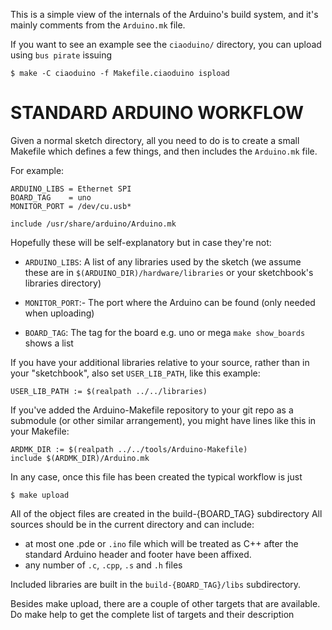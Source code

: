 This is a simple view of the internals of the Arduino's build system,
and it's mainly comments from the ``Arduino.mk`` file.

If you want to see an example see the ``ciaoduino/`` directory, you can
upload using ``bus pirate`` issuing

    $ make -C ciaoduino -f Makefile.ciaoduino ispload

# STANDARD ARDUINO WORKFLOW

Given a normal sketch directory, all you need to do is to create
a small Makefile which defines a few things, and then includes
the ``Arduino.mk`` file.

For example:

```make
ARDUINO_LIBS = Ethernet SPI
BOARD_TAG    = uno
MONITOR_PORT = /dev/cu.usb*

include /usr/share/arduino/Arduino.mk
```

Hopefully these will be self-explanatory but in case they're not:

 - ``ARDUINO_LIBS``: A list of any libraries used by the sketch (we assume these are in ``$(ARDUINO_DIR)/hardware/libraries`` or your sketchbook's libraries directory)

 - ``MONITOR_PORT``:- The port where the Arduino can be found (only needed when uploading)

 - ``BOARD_TAG``: The tag for the board e.g. uno or mega ``make show_boards`` shows a list

If you have your additional libraries relative to your source, rather
than in your "sketchbook", also set ``USER_LIB_PATH``, like this example:

    USER_LIB_PATH := $(realpath ../../libraries)

If you've added the Arduino-Makefile repository to your git repo as a
submodule (or other similar arrangement), you might have lines like this
in your Makefile:

```make
ARDMK_DIR := $(realpath ../../tools/Arduino-Makefile)
include $(ARDMK_DIR)/Arduino.mk
```

In any case, once this file has been created the typical workflow is just

    $ make upload

All of the object files are created in the build-{BOARD_TAG} subdirectory
All sources should be in the current directory and can include:

 - at most one .pde or ``.ino`` file which will be treated as C++ after
   the standard Arduino header and footer have been affixed.
 - any number of ``.c``, ``.cpp``, ``.s`` and ``.h`` files

Included libraries are built in the ``build-{BOARD_TAG}/libs`` subdirectory.

Besides make upload, there are a couple of other targets that are available.
Do make help to get the complete list of targets and their description
